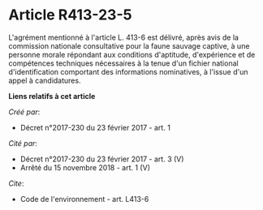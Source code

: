 # Article R413-23-5

L'agrément mentionné à l'article L. 413-6 est délivré, après avis de la commission nationale consultative pour la faune
sauvage captive, à une personne morale répondant aux conditions d'aptitude, d'expérience et de compétences techniques
nécessaires à la tenue d'un fichier national d'identification comportant des informations nominatives, à l'issue d'un appel à
candidatures.

**Liens relatifs à cet article**

_Créé par_:

  - Décret n°2017-230 du 23 février 2017 - art. 1

_Cité par_:

  - Décret n°2017-230 du 23 février 2017 - art. 3 (V)
  - Arrêté du 15 novembre 2018 - art. 1 (V)

_Cite_:

  - Code de l'environnement - art. L413-6
